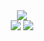 <div align="center">
  <img src="http://github-profile-summary-cards.vercel.app/api/cards/profile-details?username=GarbageCollectorHub&theme=tokyonight"  />
</div>

<div align="center"> 
  <img src="http://github-profile-summary-cards.vercel.app/api/cards/stats?username=GarbageCollectorHub&theme=tokyonight"  />
  <img src="http://github-profile-summary-cards.vercel.app/api/cards/most-commit-language?username=GarbageCollectorHub&theme=tokyonight" />
</div>







<br clear="both">

# 


<!--  
  <img width="47%" height="190em" width="auto" src="https://github-readme-stats.vercel.app/api/top-langs/?username=GarbageCollectorHub&layout=compact&theme=tokyonight" alt="GitHub Langs"/>


-->

<!--  ![Most Commit Language](https://github-readme-stats.vercel.app/api/top-langs/?username=GarbageCollectorHub&layout=compact&langs_count=10&theme=tokyonight)   -->

<!--  [![trophy](https://github-profile-trophy.vercel.app/?username=tetherden&theme=onedark)](https://github.com/GarbageCollectorHub/github-profile-trophy)  -->






<!--     <img src="https://raw.githubusercontent.com/Platane/snk/output/github-contribution-grid-snake.svg" alt="e" style="max-width: 100%;">   -->
